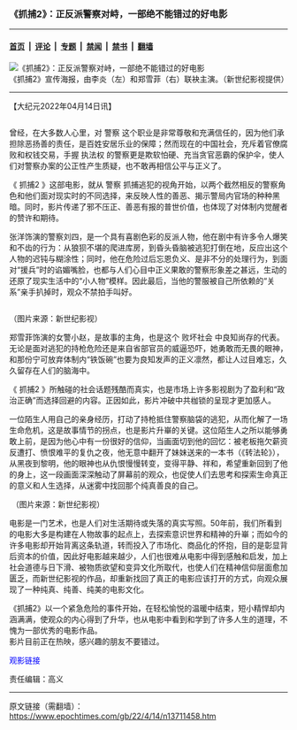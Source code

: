### 《抓捕2》：正反派警察对峙，一部绝不能错过的好电影

---

#### [首页](../../../..?n13711458) &nbsp;|&nbsp; [评论](../../../../../epoch-comment?n13711458) &nbsp;|&nbsp; [专题](../../../../../epoch-special?n13711458) &nbsp;|&nbsp; [禁闻](../../../../../epoch-news?n13711458) &nbsp;|&nbsp; [禁书](../../../../../books?n13711458) &nbsp;|&nbsp; [翻墙](https://github.com/gfw-breaker/nogfw/blob/master/README.md?n13711458)


<div><img alt="《抓捕2》：正反派警察对峙，一部绝不能错过的好电影" class="attachment-djy_600_400 size-djy_600_400 wp-post-image" src="https://i.epochtimes.com/assets/uploads/2022/04/id13711487-a430fec267fec6779e7ef604884d68ea-.jpeg"/>
<div class="caption">
 《抓捕2》宣传海报，由李炎（左）和郑雪菲（右）联袂主演。（新世纪影视提供）
</div></div><hr/><div class="post_content" id="artbody" itemprop="articleBody">
 <!-- article content begin -->
 <p>
  【大纪元2022年04月14日讯】
 </p>
 <p>
  <ok href="https://i.epochtimes.com/assets/uploads/2022/04/id13711463-f5910d7c98d992b2ed5dbfbf30515f0c.png">
   <img alt="" class="size-medium wp-image-13711463 aligncenter" src="https://i.epochtimes.com/assets/uploads/2022/04/id13711463-f5910d7c98d992b2ed5dbfbf30515f0c-450x300.png"/>
  </ok>
 </p>
 <p>
  曾经，在大多数人心里，对
  <ok href="https://www.epochtimes.com/gb/tag/%E8%AD%A6%E5%AF%9F.html">
   警察
  </ok>
  这个职业是非常尊敬和充满信任的，因为他们承担除恶扬善的责任，是百姓安居乐业的保障；然而现在的中国社会，充斥着官僚腐败和权钱交易，手握
  <ok href="https://www.epochtimes.com/gb/tag/%E6%89%A7%E6%B3%95%E6%9D%83.html">
   执法权
  </ok>
  的警察更是欺软怕硬、充当贪官恶霸的保护伞，使人们对警察办案的公正性产生质疑，也不敢再相信公平与正义了。
 </p>
 <p>
  《
  <ok href="https://www.epochtimes.com/gb/tag/%E6%8A%93%E6%8D%952.html">
   抓捕2
  </ok>
  》这部电影，就从
  <ok href="https://www.epochtimes.com/gb/tag/%E8%AD%A6%E5%AF%9F.html">
   警察
  </ok>
  抓捕逃犯的视角开始，以两个截然相反的警察角色和他们面对现实时的不同选择，来反映人性的善恶、揭示警局内官场的种种黑暗。同时，影片传递了邪不压正、善恶有报的普世价值，也体现了对体制内觉醒者的赞许和期待。
 </p>
 <p>
  张洋饰演的警察刘四，是一个具有喜剧色彩的反派人物，他在剧中有许多令人爆笑和不齿的行为：从狼狈不堪的爬进库房，到昏头昏脑被逃犯打倒在地，反应出这个人物的迟钝与糊涂性；同时，他在危险过后忘恩负义、是非不分的处理行为，到面对“援兵”时的谄媚嘴脸，也都与人们心目中正义果敢的警察形象差之甚远，生动的还原了现实生活中的“小人物”模样。因此最后，当他的警服被自己所依赖的“关系”亲手扒掉时，观众不禁拍手叫好。
 </p>
 <p>
  <ok href="https://i.epochtimes.com/assets/uploads/2022/04/id13711481-2.jpg">
   <img alt="" class="size-medium wp-image-13711481 aligncenter" src="https://i.epochtimes.com/assets/uploads/2022/04/id13711481-2-450x300.jpg"/>
  </ok>
 </p>
 <p>
  （图片来源：新世纪影视）
 </p>
 <p>
  郑雪菲饰演的女警小赵，是故事的主角，也是这个
  <ok href="https://www.epochtimes.com/gb/tag/%E8%B4%A5%E5%9D%8F%E7%A4%BE%E4%BC%9A.html">
   败坏社会
  </ok>
  中良知尚存的代表。无论是面对逃犯的持枪危险还是来自省部官员的威逼恐吓，她勇敢而无畏的眼神，和那份宁可放弃体制内“铁饭碗”也要为良知发声的正义凛然，都让人过目难忘，久久留存在人们的脑海中。
 </p>
 <p>
  《
  <ok href="https://www.epochtimes.com/gb/tag/%E6%8A%93%E6%8D%952.html">
   抓捕2
  </ok>
  》所触碰的社会话题残酷而真实，也是市场上许多影视剧为了盈利和“政治正确”而选择回避的内容。正因如此，影片冲破中共枷锁的呈现才更加感人。
 </p>
 <p>
  一位陌生人用自己的亲身经历，打动了持枪抵住警察脑袋的逃犯，从而化解了一场生命危机，这是故事情节的拐点，也是影片升崋的关键。这位陌生人之所以能够勇敢上前，是因为他心中有一份很好的信仰，当画面切到他的回忆：被老板拖欠薪资反遭打、愤恨难平的复仇之夜，他无意中翻开了妹妹送来的一本书（《转法轮》），从黑夜到黎明，他的眼神也从仇恨慢慢转变，变得平静、祥和，希望重新回到了他的身上，这一段画面深深触动了屏幕前的观众，也促使人们去思考和探索生命真正的意义和人生选择，从迷雾中找回那个纯真善良的自己。
 </p>
 <p>
  <ok href="https://i.epochtimes.com/assets/uploads/2022/04/id13711483-0707b941f4490ff8ca9a33681ea0e25e.png">
   <img alt="" class="size-medium wp-image-13711483 aligncenter" src="https://i.epochtimes.com/assets/uploads/2022/04/id13711483-0707b941f4490ff8ca9a33681ea0e25e-450x300.png"/>
  </ok>
  （图片来源：新世纪影视）
 </p>
 <p>
  电影是一门艺术，也是人们对生活期待或失落的真实写照。50年前，我们所看到的电影大多是构建在人物故事的起点上，去探索意识世界和精神的升崋；而如今的许多电影却开始背离这条轨道，转而投入了市场化、商品化的怀抱，目的是彰显背后资本的价值，因此好电影越来越少，人们也很难从电影中得到感触和启发，加上社会道德与日下滑、被物质欲望和变异文化所取代，也使人们在精神信仰层面愈加匮乏，而新世纪影视的作品，却重新找回了真正的电影应该打开的方式，向观众展现了一种纯真、纯善、纯美的电影文化。
 </p>
 <p>
  《抓捕2》以一个紧急危险的事件开始，在轻松愉悦的温暖中结束，短小精悍却内涵满满，使观众的内心得到了升华，也从电影中看到和学到了许多人生的道理，不愧为一部优秀的电影作品。
  <br/>
  影片目前正在热映，感兴趣的朋友不要错过。
 </p>
 <p>
  <span style="color: #0000ff;">
   <ok href="https://www.youtube.com/watch?v=_D81W91Kmh8" style="color: #0000ff;">
    观影链接
   </ok>
  </span>
 </p>
 <p>
  责任编辑：高义
 </p>
 <!-- article content end -->
 <div id="below_article_ad">
 </div>
</div>


---

原文链接（需翻墙）：https://www.epochtimes.com/gb/22/4/14/n13711458.htm